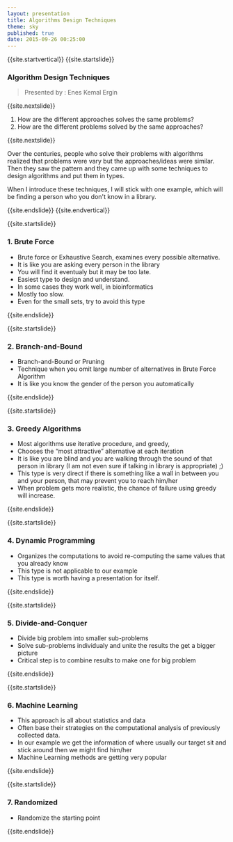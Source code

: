 ```yaml
---
layout: presentation
title: Algorithms Design Techniques
theme: sky
published: true
date: 2015-09-26 00:25:00
---
```

{{site.startvertical}}
{{site.startslide}}
### Algorithm Design Techniques

> Presented by : Enes Kemal Ergin

{{site.nextslide}}
1. How are the different approaches solves the same problems?
2. How are the different problems solved by the same approaches?

{{site.nextslide}}

Over the centuries, people who solve their problems with algorithms realized that problems were vary but the approaches/ideas were similar. Then they saw the pattern and they came up with some techniques to design algorithms and put them in types.

When I introduce these techniques, I will stick with one example, which will be finding a person who you don't know in a library.

{{site.endslide}}
{{site.endvertical}}

{{site.startslide}}
### 1. Brute Force

- Brute force or Exhaustive Search, examines every possible alternative.
- It is like you are asking every person in the library
- You will find it eventualy but it may be too late.
- Easiest type to design and understand.
- In some cases they work well, in bioinformatics
- Mostly too slow.
- Even for the small sets, try to avoid this type

{{site.endslide}}

{{site.startslide}}
### 2. Branch-and-Bound

- Branch-and-Bound or Pruning
- Technique when you omit large number of alternatives in Brute Force Algorithm
- It is like you know the gender of the person you automatically

{{site.endslide}}

{{site.startslide}}
### 3. Greedy Algorithms

- Most algorithms use iterative procedure, and greedy,
- Chooses the “most attractive” alternative at each iteration
- It is like you are blind and you are walking through the sound of that person in library (I am not even sure if talking in library is appropriate) ;)
- This type is very direct if there is something like a wall in between you and your person, that may prevent you to reach him/her
- When problem gets more realistic, the chance of failure using greedy will increase.

{{site.endslide}}

{{site.startslide}}
### 4. Dynamic Programming

- Organizes the computations to avoid re-computing the same values that you already know
- This type is not applicable to our example
- This type is worth having a presentation for itself.

{{site.endslide}}

{{site.startslide}}
### 5. Divide-and-Conquer

- Divide big problem into smaller sub-problems
- Solve sub-problems individualy and unite the results the get a bigger picture
- Critical step is to combine results to make one for big problem

{{site.endslide}}

{{site.startslide}}

### 6. Machine Learning

- This approach is all about statistics and data
- Often base their strategies on the computational analysis of previously collected data.
- In our example we get the information of where usually our target sit and stick around then we might find him/her
- Machine Learning methods are getting very popular

{{site.endslide}}

{{site.startslide}}
### 7. Randomized

- Randomize the starting point

{{site.endslide}}
